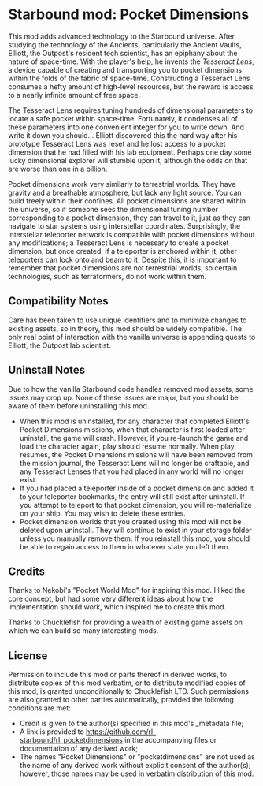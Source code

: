 # Starbound mod: Pocket Dimensions

This mod adds advanced technology to the Starbound universe. After studying the technology of the Ancients, particularly the Ancient Vaults, Elliott, the Outpost's resident tech scientist, has an epiphany about the nature of space-time. With the player's help, he invents the *Tesseract Lens*, a device capable of creating and transporting you to pocket dimensions within the folds of the fabric of space-time. Constructing a Tesseract Lens consumes a hefty amount of high-level resources, but the reward is access to a nearly infinite amount of free space.

The Tesseract Lens requires tuning hundreds of dimensional parameters to locate a safe pocket within space-time. Fortunately, it condenses all of these parameters into one convenient integer for you to write down. And write it down you should... Elliott discovered this the hard way after his prototype Tesseract Lens was reset and he lost access to a pocket dimension that he had filled with his lab equipment. Perhaps one day some lucky dimensional explorer will stumble upon it, although the odds on that are worse than one in a billion.

Pocket dimensions work very similarly to terrestrial worlds. They have gravity and a breathable atmosphere, but lack any light source. You can build freely within their confines. All pocket dimensions are shared within the universe, so if someone sees the dimensional tuning number corresponding to a pocket dimension, they can travel to it, just as they can navigate to star systems using interstellar coordinates. Surprisingly, the interstellar teleporter network is compatible with pocket dimensions without any modifications; a Tesseract Lens is necessary to create a pocket dimension, but once created, if a teleporter is anchored within it, other teleporters can lock onto and beam to it. Despite this, it is important to remember that pocket dimensions are not terrestrial worlds, so certain technologies, such as terraformers, do not work within them.

## Compatibility Notes

Care has been taken to use unique identifiers and to minimize changes to existing assets, so in theory, this mod should be widely compatible. The only real point of interaction with the vanilla universe is appending quests to Elliott, the Outpost lab scientist.

## Uninstall Notes

Due to how the vanilla Starbound code handles removed mod assets, some issues may crop up. None of these issues are major, but you should be aware of them before uninstalling this mod.

* When this mod is uninstalled, for any character that completed Elliott's Pocket Dimensions missions, when that character is first loaded after uninstall, the game will crash. However, if you re-launch the game and load the character again, play should resume normally. When play resumes, the Pocket Dimensions missions will have been removed from the mission journal, the Tesseract Lens will no longer be craftable, and any Tesseract Lenses that you had placed in any world will no longer exist.
* If you had placed a teleporter inside of a pocket dimension and added it to your teleporter bookmarks, the entry will still exist after uninstall. If you attempt to teleport to that pocket dimension, you will re-materialize on your ship. You may wish to delete these entries.
* Pocket dimension worlds that you created using this mod will not be deleted upon uninstall. They will continue to exist in your storage folder unless you manually remove them. If you reinstall this mod, you should be able to regain access to them in whatever state you left them.

## Credits

Thanks to Nekobi's "Pocket World Mod" for inspiring this mod. I liked the core concept, but had some very different ideas about how the implementation should work, which inspired me to create this mod.

Thanks to Chucklefish for providing a wealth of existing game assets on which we can build so many interesting mods.

## License

Permission to include this mod or parts thereof in derived works, to distribute copies of this mod verbatim, or to distribute modified copies of this mod, is granted unconditionally to Chucklefish LTD. Such permissions are also granted to other parties automatically, provided the following conditions are met:

* Credit is given to the author(s) specified in this mod's \_metadata file;
* A link is provided to https://github.com/rl-starbound/rl_pocketdimensions in the accompanying files or documentation of any derived work;
* The names "Pocket Dimensions" or "pocketdimensions" are not used as the name of any derived work without explicit consent of the author(s); however, those names may be used in verbatim distribution of this mod.
